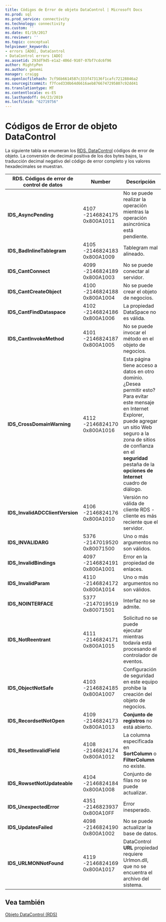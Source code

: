 ```yaml
---
title: Códigos de Error de objeto DataControl | Microsoft Docs
ms.prod: sql
ms.prod_service: connectivity
ms.technology: connectivity
ms.custom: ''
ms.date: 01/19/2017
ms.reviewer: ''
ms.topic: conceptual
helpviewer_keywords:
- errors [ADO], DataControl
- DataControl errors [ADO]
ms.assetid: 293df9d5-e1a2-406d-9107-07bf7cdc6f96
author: MightyPen
ms.author: genemi
manager: craigg
ms.openlocfilehash: 7cf56b6614587c333f473136f1cafc72128846a2
ms.sourcegitcommit: f7fced330b64d6616aeb8766747295807c92dd41
ms.translationtype: MT
ms.contentlocale: es-ES
ms.lasthandoff: 04/23/2019
ms.locfileid: "62719756"
---
```

# <a name="datacontrol-object-error-codes"></a>Códigos de Error de objeto DataControl
La siguiente tabla se enumeran los [RDS. DataControl](../../../ado/reference/rds-api/datacontrol-object-rds.md) códigos de error de objeto. La conversión de decimal positiva de los dos bytes bajos, la traducción decimal negativo del código de error completo y los valores hexadecimales se muestran.

|RDS. Códigos de error de control de datos|Number|Descripción|
|---------------------------------|------------|-----------------|
|**IDS_AsyncPending**|4107 -2146824175 0x800A1011|No se puede realizar la operación mientras la operación asincrónica está pendiente.|
|**IDS_BadInlineTablegram**|4105 -2146824183 0x800A1009|Tablegram mal alineado.|
|**IDS_CantConnect**|4099 -2146824189 0x800A1003|No se puede conectar al servidor.|
|**IDS_CantCreateObject**|4100 -2146824188 0x800A1004|No se puede crear el objeto de negocios.|
|**IDS_CantFindDataspace**|4102 -2146824186 0x800A1006|La propiedad DataSpace no es válida.|
|**IDS_CantInvokeMethod**|4101 -2146824187 0x800A1005|No se puede invocar el método en el objeto de negocios.|
|**IDS_CrossDomainWarning**|4112 -2146824170 0x800A1016|Esta página tiene acceso a datos en otro dominio. ¿Desea permitir esto? Para evitar este mensaje en Internet Explorer, puede agregar un sitio Web seguro a la zona de sitios de confianza en el **seguridad** pestaña de la **opciones de Internet** cuadro de diálogo.|
|**IDS_InvalidADCClientVersion**|4106 -2146824176 0x800A1010|Versión no válida de cliente RDS - cliente es más reciente que el servidor.|
|**IDS_INVALIDARG**|5376 -2147019520 0x80071500|Uno o más argumentos no son válidos.|
|**IDS_InvalidBindings**|4097 -2146824191 0x800A1001|Error en la propiedad de enlaces.|
|**IDS_InvalidParam**|4110 -2146824172 0x800A1014|Uno o más argumentos no son válidos.|
|**IDS_NOINTERFACE**|5377 -2147019519 0x80071501|Interfaz no se admite.|
|**IDS_NotReentrant**|4111 -2146824171 0x800A1015|Solicitud no se puede ejecutar mientras todavía está procesando el controlador de eventos.|
|**IDS_ObjectNotSafe**|4103 -2146824185 0x800A1007|Configuración de seguridad en este equipo prohíbe la creación del objeto de negocios.|
|**IDS_RecordsetNotOpen**|4109 -2146824173 0x800A1013|**Conjunto de registros** no está abierto.|
|**IDS_ResetInvalidField**|4108 -2146824174 0x800A1012|La columna especificada en **SortColumn** o **FilterColumn** no existe.|
|**IDS_RowsetNotUpdateable**|4104 -2146824184 0x800A1008|Conjunto de filas no se puede actualizar.|
|**IDS_UnexpectedError**|4351 -2146823937 0x800A10FF|Error inesperado.|
|**IDS_UpdatesFailed**|4098 -2146824190 0x800A1002|No se puede actualizar la base de datos.|
|**IDS_URLMONNotFound**|4119 -2146824169 0x800A1017|DataControl **URL** propiedad requiere Urlmon.dll, que no se encuentra el archivo del sistema.|

## <a name="see-also"></a>Vea también
 [Objeto DataControl (RDS)](../../../ado/reference/rds-api/datacontrol-object-rds.md)

